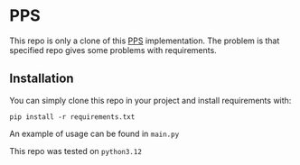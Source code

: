 # PPS

This repo is only a clone of this [PPS](https://github.com/8080labs/ppscore) implementation.
The problem is that specified repo gives some problems with requirements.

## Installation

You can simply clone this repo in your project and install requirements with:
```
pip install -r requirements.txt
```
An example of usage can be found in 
`main.py`

This repo was tested on `python3.12`
